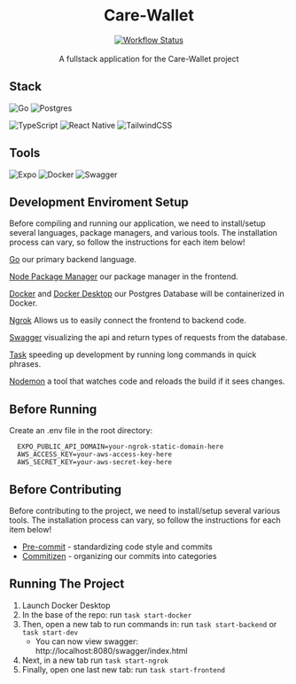 <div align="center">
<h1>Care-Wallet</h1>
  <!-- Github Actions -->
  <a href="https://github.com/GenerateNU/Care-Wallet/actions/workflows/CI.yml">
    <img src="https://github.com/GenerateNU/Care-Wallet/actions/workflows/CI.yml/badge.svg"
      alt="Workflow Status" />
  </a>
  <br/>
  <br/>
  <div>
      A fullstack application for the Care-Wallet project
  </div>
</div>

## Stack

![Go](https://img.shields.io/badge/go-%2300ADD8.svg?style=for-the-badge&logo=go&logoColor=white)
![Postgres](https://img.shields.io/badge/postgres-%23316192.svg?style=for-the-badge&logo=postgresql&logoColor=white)

![TypeScript](https://img.shields.io/badge/typescript-%23007ACC.svg?style=for-the-badge&logo=typescript&logoColor=white)
![React Native](https://img.shields.io/badge/react_native-%2320232a.svg?style=for-the-badge&logo=react&logoColor=%2361DAFB)
![TailwindCSS](https://img.shields.io/badge/tailwindcss-%2338B2AC.svg?style=for-the-badge&logo=tailwind-css&logoColor=white)

## Tools

![Expo](https://img.shields.io/badge/expo-1C1E24?style=for-the-badge&logo=expo&logoColor=#D04A37)
![Docker](https://img.shields.io/badge/docker-%230db7ed.svg?style=for-the-badge&logo=docker&logoColor=white)
![Swagger](https://img.shields.io/badge/-Swagger-%23Clojure?style=for-the-badge&logo=swagger&logoColor=white)

## Development Enviroment Setup

Before compiling and running our application, we need to install/setup several
languages, package managers, and various tools. The installation process can
vary, so follow the instructions for each item below!

[Go](https://go.dev/doc/install) our primary backend language.

[Node Package Manager](https://docs.npmjs.com/downloading-and-installing-node-js-and-npm)
our package manager in the frontend.

[Docker](https://www.docker.com/get-started/) and
[Docker Desktop](https://www.docker.com/products/docker-desktop/) our Postgres
Database will be containerized in Docker.

[Ngrok](https://ngrok.com/docs/getting-started/) Allows us to easily connect the
frontend to backend code.

[Swagger](https://github.com/swaggo/swag) visualizing the api and return types
of requests from the database.

[Task](https://taskfile.dev) speeding up development by running long commands in
quick phrases.

[Nodemon](https://www.npmjs.com/package/nodemon) a tool that watches code and
reloads the build if it sees changes.

## Before Running

Create an .env file in the root directory:

```
  EXPO_PUBLIC_API_DOMAIN=your-ngrok-static-domain-here
  AWS_ACCESS_KEY=your-aws-access-key-here
  AWS_SECRET_KEY=your-aws-secret-key-here
```

## Before Contributing

Before contributing to the project, we need to install/setup several various
tools. The installation process can vary, so follow the instructions for each
item below!

- [Pre-commit](https://pre-commit.com) - standardizing code style and commits
- [Commitizen](https://commitizen-tools.github.io/commitizen/) - organizing our
  commits into categories

## Running The Project

1. Launch Docker Desktop
2. In the base of the repo: run `task start-docker`
3. Then, open a new tab to run commands in: run `task start-backend` or
   `task start-dev`
   - You can now view swagger: http://localhost:8080/swagger/index.html
4. Next, in a new tab run `task start-ngrok`
5. Finally, open one last new tab: run `task start-frontend`
